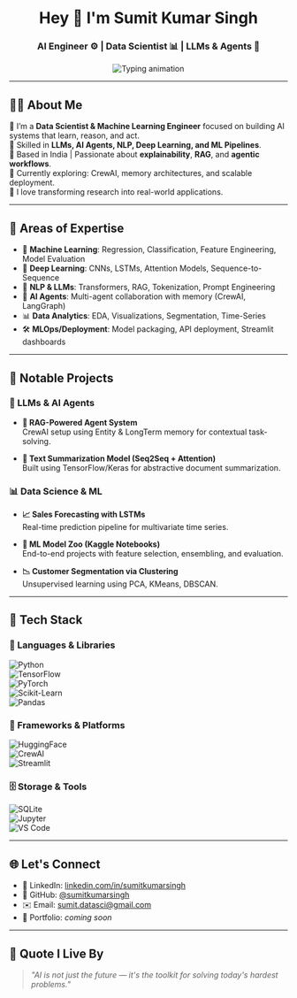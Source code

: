 <div align="center">
  <h1>Hey 👋 I'm Sumit Kumar Singh</h1>
  <h3>AI Engineer ⚙️ | Data Scientist 📊 | LLMs & Agents 🧠</h3>
  <img src="https://readme-typing-svg.demolab.com?font=Fira+Code&pause=1000&color=36BCF7&center=true&vCenter=true&width=550&lines=Building+Intelligent+Systems+with+ML+%26+LLMs;Exploring+AI+Agents+and+RAG+Workflows;Automating+Real-World+Problems+with+AI;Deploying+End-to-End+ML+Solutions" alt="Typing animation" />
</div>

---

## 👨‍💻 About Me

🎯 I’m a **Data Scientist & Machine Learning Engineer** focused on building AI systems that learn, reason, and act.  
🧠 Skilled in **LLMs, AI Agents, NLP, Deep Learning, and ML Pipelines**.  
📍 Based in India | Passionate about **explainability**, **RAG**, and **agentic workflows**.  
🌱 Currently exploring: CrewAI, memory architectures, and scalable deployment.  
🔬 I love transforming research into real-world applications.

---

## 🔬 Areas of Expertise

- 🤖 **Machine Learning**: Regression, Classification, Feature Engineering, Model Evaluation  
- 🧠 **Deep Learning**: CNNs, LSTMs, Attention Models, Sequence-to-Sequence  
- 💬 **NLP & LLMs**: Transformers, RAG, Tokenization, Prompt Engineering  
- 🧩 **AI Agents**: Multi-agent collaboration with memory (CrewAI, LangGraph)  
- 📊 **Data Analytics**: EDA, Visualizations, Segmentation, Time-Series  
- 🛠️ **MLOps/Deployment**: Model packaging, API deployment, Streamlit dashboards  

---

## 🚀 Notable Projects

### 🤖 LLMs & AI Agents
- **🧠 RAG-Powered Agent System**  
  CrewAI setup using Entity & LongTerm memory for contextual task-solving.
  
- **📝 Text Summarization Model (Seq2Seq + Attention)**  
  Built using TensorFlow/Keras for abstractive document summarization.

### 📊 Data Science & ML
- **📈 Sales Forecasting with LSTMs**  
  Real-time prediction pipeline for multivariate time series.

- **🧮 ML Model Zoo (Kaggle Notebooks)**  
  End-to-end projects with feature selection, ensembling, and evaluation.

- **📉 Customer Segmentation via Clustering**  
  Unsupervised learning using PCA, KMeans, DBSCAN.

---

## 🧰 Tech Stack

### 🔧 Languages & Libraries  
![Python](https://img.shields.io/badge/Python-3776AB?style=flat-square&logo=python&logoColor=white)  
![TensorFlow](https://img.shields.io/badge/TensorFlow-FF6F00?style=flat-square&logo=tensorflow&logoColor=white)  
![PyTorch](https://img.shields.io/badge/PyTorch-EE4C2C?style=flat-square&logo=pytorch&logoColor=white)  
![Scikit-Learn](https://img.shields.io/badge/Scikit--Learn-F7931E?style=flat-square&logo=scikit-learn&logoColor=white)  
![Pandas](https://img.shields.io/badge/Pandas-150458?style=flat-square&logo=pandas&logoColor=white)

### 🧠 Frameworks & Platforms  
![HuggingFace](https://img.shields.io/badge/HuggingFace-%F0%9F%A4%97-yellow?style=flat-square)  
![CrewAI](https://img.shields.io/badge/CrewAI-Agents-6F42C1?style=flat-square)  
![Streamlit](https://img.shields.io/badge/Streamlit-FF4B4B?style=flat-square&logo=streamlit&logoColor=white)

### 🗄️ Storage & Tools  
![SQLite](https://img.shields.io/badge/SQLite-07405E?style=flat-square&logo=sqlite&logoColor=white)  
![Jupyter](https://img.shields.io/badge/Jupyter-F37626?style=flat-square&logo=jupyter&logoColor=white)  
![VS Code](https://img.shields.io/badge/VSCode-007ACC?style=flat-square&logo=visual-studio-code&logoColor=white)

---

## 🌐 Let's Connect

- 🔗 LinkedIn: [linkedin.com/in/sumitkumarsingh](https://www.linkedin.com/in/your-profile/)  
- 🐙 GitHub: [@sumitkumarsingh](https://github.com/your-username)  
- ✉️ Email: sumit.datasci@gmail.com  
- 🌱 Portfolio: _coming soon_

---

## 💬 Quote I Live By

> _"AI is not just the future — it's the toolkit for solving today's hardest problems."_  


